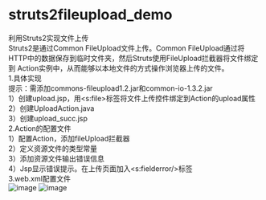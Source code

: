# struts2fileupload_demo
利用Struts2实现文件上传<br>
Struts2是通过Common FileUpload文件上传。Common FileUpload通过将HTTP中的数据保存到临时文件夹，然后Struts使用FileUpload拦截器将文件绑定到
Action实例中，从而能够以本地文件的方式操作浏览器上传的文件。<br>
1.具体实现<br>
提示：需添加commons-fileupload1.2.jar和common-io-1.3.2.jar<br>
1）创建upload.jsp，用<s:file>标签将文件上传控件绑定到Action的upload属性<br>
2）创建UploadAction.java<br>
3）创建upload_succ.jsp<br>
2.Action的配置文件<br>
1）配置Action，添加fileUpload拦截器<br>
2）定义资源文件的类型常量<br>
3）添加资源文件输出错误信息<br>
4）Jsp显示错误提示。在上传页面加入<s:fielderror/>标签<br>
3.web.xml配置文件<br>
![image](https://github.com/ericdoomed/struts2fileupload_demo/blob/master/src/pics/01.PNG)
![image](https://github.com/ericdoomed/struts2fileupload_demo/blob/master/src/pics/02.PNG)
